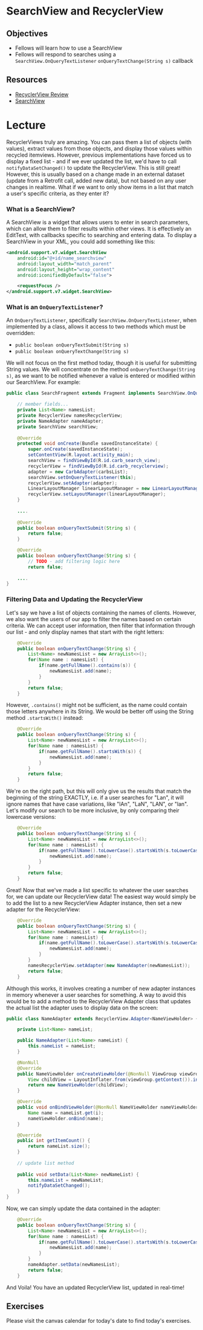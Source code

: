 # SearchView and RecyclerView

## Objectives
* Fellows will learn how to use a SearchView
* Fellows will respond to searches using a `SearchView.OnQueryTextListener` `onQueryTextChange(String s)` callback

## Resources
* [RecyclerView Review](https://github.com/joinpursuit/Pursuit-Core-Android/blob/master/cohort_5.4/unit_02/02_20_recyclerview_review.md)
* [SearchView](https://developer.android.com/reference/android/widget/SearchView)

# Lecture

RecyclerViews truly are amazing. You can pass them a list of objects (with values), extract values from those objects, and display those values within recycled itemviews. However, previous implementations have forced us to display a fixed list - and if we ever updated the list, we'd have to call `notifyDataSetChanged()` to update the RecyclerView. This is still great! However, this is usually based on a change made in an external dataset (update from a Retrofit call, added new data), but not based on any user changes in realtime. What if we want to only show items in a list that match a user's specific criteria, as they enter it?

### What is a SearchView?

A SearchView is a widget that allows users to enter in search parameters, which can allow them to filter results within other views. It is effectively an EditText, with callbacks specific to searching and entering data. To display a SearchView in your XML, you could add something like this:

``` xml
<android.support.v7.widget.SearchView
    android:id="@+id/name_searchview"
    android:layout_width="match_parent"
    android:layout_height="wrap_content"
    android:iconifiedByDefault="false">

    <requestFocus />
</android.support.v7.widget.SearchView>
```

### What is an `OnQueryTextListener`?

An `OnQueryTextListener`, specifically `SearchView.OnQueryTextListener`, when implemented by a class, allows it access to two methods which must be overridden:

* `public boolean onQueryTextSubmit(String s)`
* `public boolean onQueryTextChange(String s)`

We will not focus on the first method today, though it is useful for submitting String values. We will concentrate on the method `onQueryTextChange(String s)`, as we want to be notified whenever a value is entered or modified within our SearchView. For example:

``` java
public class SearchFragment extends Fragment implements SearchView.OnQueryTextListener{

    // member fields...
    private List<Name> namesList;
    private RecyclerView namesRecyclerView;
    private NameAdapter nameAdapter;
    private SearchView searchView;
    
    @Override
    protected void onCreate(Bundle savedInstanceState) {
        super.onCreate(savedInstanceState);
        setContentView(R.layout.activity_main);
        searchView = findViewById(R.id.carb_search_view);
        recyclerView = findViewById(R.id.carb_recyclerview);
        adapter = new CarbAdapter(carbsList);
        searchView.setOnQueryTextListener(this);
        recyclerView.setAdapter(adapter);
        LinearLayoutManager linearLayoutManager = new LinearLayoutManager(getApplicationContext());
        recyclerView.setLayoutManager(linearLayoutManager);
    }
    
    ....
    
    @Override
    public boolean onQueryTextSubmit(String s) {
        return false;
    }

    @Override
    public boolean onQueryTextChange(String s) {
        // TODO - add filtering logic here
        return false;
        
    ....
}
```

### Filtering Data and Updating the RecyclerView

Let's say we have a list of objects containing the names of clients. However, we also want the users of our app to filter the names based on certain criteria. We can accept user information, then filter that information through our list - and only display names that start with the right letters:

``` java
    @Override
    public boolean onQueryTextChange(String s) {
        List<Name> newNamesList = new ArrayList<>();
        for(Name name : namesList) {
            if(name.getFullName().contains(s)) {
                newNamesList.add(name);
            }
        }
        return false;
    }
```

However, `.contains()` might not be sufficient, as the name could contain those letters anywhere in its String. We would be better off using the String method `.startsWith()` instead:

``` java
    @Override
    public boolean onQueryTextChange(String s) {
        List<Name> newNamesList = new ArrayList<>();
        for(Name name : namesList) {
            if(name.getFullName().startsWith(s)) {
                newNamesList.add(name);
            }
        }
        return false;
    }
```

We're on the right path, but this will only give us the results that match the beginning of the string EXACTLY, i.e. if a user searches for "Lan", it will ignore names that have case variations, like "lAn", "LaN", "LAN", or "lan". Let's modify our search to be more inclusive, by only comparing their lowercase versions:


``` java
    @Override
    public boolean onQueryTextChange(String s) {
        List<Name> newNamesList = new ArrayList<>();
        for(Name name : namesList) {
            if(name.getFullName().toLowerCase().startsWith(s.toLowerCase())) {
                newNamesList.add(name);
            }
        }
        return false;
    }
```

Great! Now that we've made a list specific to whatever the user searches for, we can update our RecyclerView data! The easiest way would simply be to add the list to a new RecyclerView Adapter instance, then set a new adapter for the RecyclerView:


``` java
    @Override
    public boolean onQueryTextChange(String s) {
        List<Name> newNamesList = new ArrayList<>();
        for(Name name : namesList) {
            if(name.getFullName().toLowerCase().startsWith(s.toLowerCase())) {
                newNamesList.add(name);
            }
        }
        namesRecyclerView.setAdapter(new NameAdapter(newNamesList));
        return false;
    }
```

Although this works, it involves creating a number of new adapter instances in memory whenever a user searches for something. A way to avoid this would be to add a method to the RecyclerView Adapter class that updates the actual list the adapter uses to display data on the screen:

``` java
public class NameAdapter extends RecyclerView.Adapter<NameViewHolder> {

    private List<Name> nameList;

    public NameAdapter(List<Name> nameList) {
        this.nameList = nameList;
    }

    @NonNull
    @Override
    public NameViewHolder onCreateViewHolder(@NonNull ViewGroup viewGroup, int i) {
        View childView = LayoutInflater.from(viewGroup.getContext()).inflate(R.layout.name_itemview, viewGroup, false);
        return new NameViewHolder(childView);
    }

    @Override
    public void onBindViewHolder(@NonNull NameViewHolder nameViewHolder, int i) {
        Name name = nameList.get(i);
        nameViewHolder.onBind(name);
    }

    @Override
    public int getItemCount() {
        return nameList.size();
    }
    
    // update list method
    
    public void setData(List<Name> newNameList) {
        this.nameList = newNameList;
        notifyDataSetChanged();
    }
}
```

Now, we can simply update the data contained in the adapter:

``` java
    @Override
    public boolean onQueryTextChange(String s) {
        List<Name> newNamesList = new ArrayList<>();
        for(Name name : namesList) {
            if(name.getFullName().toLowerCase().startsWith(s.toLowerCase())) {
                newNamesList.add(name);
            }
        }
        nameAdapter.setData(newNamesList);
        return false;
    }
```

And Voila! You have an updated RecyclerView list, updated in real-time!

## Exercises

Please visit the canvas calendar for today's date to find today's exercises.
